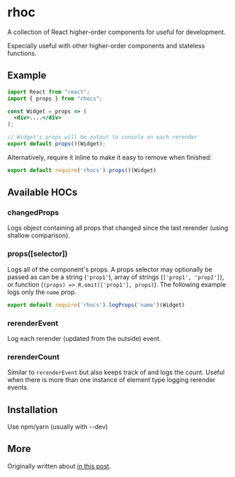 # rhoc

A collection of React higher-order components for useful for development.

Especially useful with other higher-order components and stateless functions.

## Example

```jsx
import React from "react";
import { props } from "rhocs";

const Widget = props => (
  <div>....</div>
);

// Widget's props will be output to console on each rerender
export default props()(Widget);
```

Alternatively, require it inline to make it easy to remove when finished:

```jsx
export default require('rhocs').props()(Widget)
```

## Available HOCs

### changedProps

Logs object containing all props that changed since the last rerender (using shallow comparison).

### props([selector])

Logs all of the component's props. A props selector may optionally be passed as can be a string (`'prop1'`), array of strings (`['prop1', 'prop2']`), or function (`(props) => R.omit(['prop1'], props)`). The following example logs only the `name` prop.

```jsx
export default require('rhocs').logProps('name')(Widget)
```

### rerenderEvent

Log each rerender (updated from the outside) event.

### rerenderCount

Similar to `rerenderEvent` but also keeps track of and logs the count. Useful when there is more than one instance of element type logging rerender events.

## Installation

Use npm/yarn (usually with --dev)

## More

Originally written about [in this post](https://medium.com/@tacomanator/react-helper-order-components-ab657aa1d9eb).
